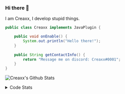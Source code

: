 ### Hi there 👋

I am Creaxx, I develop stupid things. 

```java
public class Creaxx implements JavaPlugin {

    public void onEnable() {
        System.out.println("Hello there!");
    }
    
    public String getContactInfo() {
        return "Message me on discord: Creaxx#0001";
    }
}
```

![Creaxx's Github Stats](https://github-readme-stats.vercel.app/api?username=CreaxxOG&show_icons=true&theme=dark&count_private=true)

<details>
  <summary>Code Stats</summary>

<!--START_SECTION:waka-->
![Code Time](http://img.shields.io/badge/Code%20Time-880%20hrs%205%20mins-blue)

![Lines of code](https://img.shields.io/badge/From%20Hello%20World%20I%27ve%20Written-3%20Thousand%20lines%20of%20code-blue)

**🐱 My GitHub Data** 

> 🏆 516 Contributions in the Year 2022
 > 
> 📦 227.2 kB Used in GitHub's Storage 
 > 
> 🚫 Not Opted to Hire
 > 
> 📜 3 Public Repositories 
 > 
> 🔑 2 Private Repositories  
 > 
**I'm a Night 🦉** 

```text
🌞 Morning    15 commits     █░░░░░░░░░░░░░░░░░░░░░░░░   4.46% 
🌆 Daytime    143 commits    ██████████░░░░░░░░░░░░░░░   42.56% 
🌃 Evening    157 commits    ███████████░░░░░░░░░░░░░░   46.73% 
🌙 Night      21 commits     █░░░░░░░░░░░░░░░░░░░░░░░░   6.25%

```
📅 **I'm Most Productive on Wednesday** 

```text
Monday       52 commits     ███░░░░░░░░░░░░░░░░░░░░░░   15.48% 
Tuesday      62 commits     ████░░░░░░░░░░░░░░░░░░░░░   18.45% 
Wednesday    67 commits     █████░░░░░░░░░░░░░░░░░░░░   19.94% 
Thursday     38 commits     ██░░░░░░░░░░░░░░░░░░░░░░░   11.31% 
Friday       35 commits     ██░░░░░░░░░░░░░░░░░░░░░░░   10.42% 
Saturday     39 commits     ███░░░░░░░░░░░░░░░░░░░░░░   11.61% 
Sunday       43 commits     ███░░░░░░░░░░░░░░░░░░░░░░   12.8%

```


📊 **This Week I Spent My Time On** 

```text
💬 Programming Languages: 
Java                     15 hrs 49 mins      ██████████████████████░░░   89.46% 
XML                      1 hr 1 min          █░░░░░░░░░░░░░░░░░░░░░░░░   5.8% 
Kotlin                   17 mins             ░░░░░░░░░░░░░░░░░░░░░░░░░   1.69% 
YAML                     10 mins             ░░░░░░░░░░░░░░░░░░░░░░░░░   1.01% 
TypeScript               7 mins              ░░░░░░░░░░░░░░░░░░░░░░░░░   0.74%

🔥 Editors: 
IntelliJ                 17 hrs 41 mins      █████████████████████████   100.0%

```

**I Mostly Code in Java** 

```text
Java                     6 repos             ████████████████░░░░░░░░░   66.67% 
EJS                      1 repo              ██░░░░░░░░░░░░░░░░░░░░░░░   11.11% 
Kotlin                   1 repo              ██░░░░░░░░░░░░░░░░░░░░░░░   11.11% 
Python                   1 repo              ██░░░░░░░░░░░░░░░░░░░░░░░   11.11%

```



 Last Updated on 11/09/2022 18:31:54 UTC
<!--END_SECTION:waka-->
</details>
